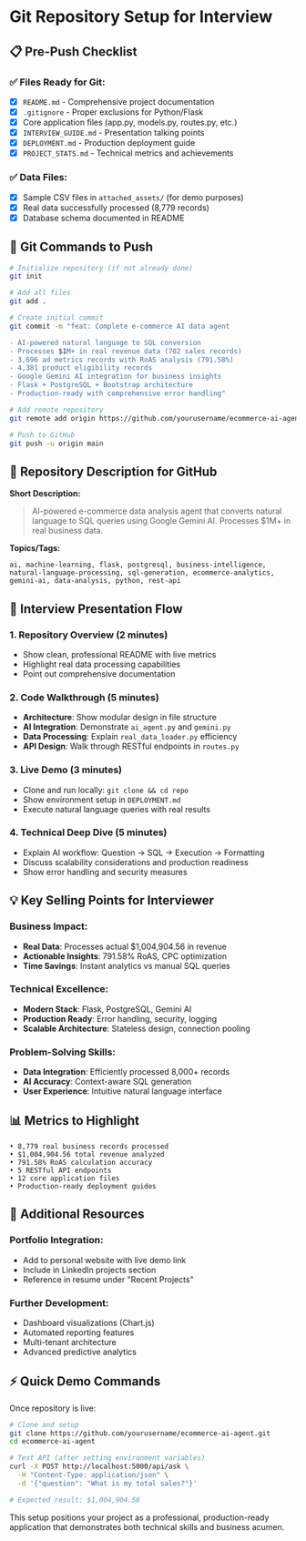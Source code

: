 # Git Repository Setup for Interview

## 📋 Pre-Push Checklist

### ✅ Files Ready for Git:
- [x] `README.md` - Comprehensive project documentation
- [x] `.gitignore` - Proper exclusions for Python/Flask
- [x] Core application files (app.py, models.py, routes.py, etc.)
- [x] `INTERVIEW_GUIDE.md` - Presentation talking points
- [x] `DEPLOYMENT.md` - Production deployment guide
- [x] `PROJECT_STATS.md` - Technical metrics and achievements

### ✅ Data Files:
- [x] Sample CSV files in `attached_assets/` (for demo purposes)
- [x] Real data successfully processed (8,779 records)
- [x] Database schema documented in README

## 🚀 Git Commands to Push

```bash
# Initialize repository (if not already done)
git init

# Add all files
git add .

# Create initial commit
git commit -m "feat: Complete e-commerce AI data agent

- AI-powered natural language to SQL conversion
- Processes $1M+ in real revenue data (702 sales records)
- 3,696 ad metrics records with RoAS analysis (791.58%)
- 4,381 product eligibility records
- Google Gemini AI integration for business insights
- Flask + PostgreSQL + Bootstrap architecture
- Production-ready with comprehensive error handling"

# Add remote repository
git remote add origin https://github.com/yourusername/ecommerce-ai-agent.git

# Push to GitHub
git push -u origin main
```

## 📝 Repository Description for GitHub

**Short Description:**
> AI-powered e-commerce data analysis agent that converts natural language to SQL queries using Google Gemini AI. Processes $1M+ in real business data.

**Topics/Tags:**
```
ai, machine-learning, flask, postgresql, business-intelligence, 
natural-language-processing, sql-generation, ecommerce-analytics, 
gemini-ai, data-analysis, python, rest-api
```

## 🎯 Interview Presentation Flow

### 1. Repository Overview (2 minutes)
- Show clean, professional README with live metrics
- Highlight real data processing capabilities
- Point out comprehensive documentation

### 2. Code Walkthrough (5 minutes)
- **Architecture**: Show modular design in file structure
- **AI Integration**: Demonstrate `ai_agent.py` and `gemini.py`
- **Data Processing**: Explain `real_data_loader.py` efficiency
- **API Design**: Walk through RESTful endpoints in `routes.py`

### 3. Live Demo (3 minutes)
- Clone and run locally: `git clone && cd repo`
- Show environment setup in `DEPLOYMENT.md`
- Execute natural language queries with real results

### 4. Technical Deep Dive (5 minutes)
- Explain AI workflow: Question → SQL → Execution → Formatting
- Discuss scalability considerations and production readiness
- Show error handling and security measures

## 💡 Key Selling Points for Interviewer

### Business Impact:
- **Real Data**: Processes actual $1,004,904.56 in revenue
- **Actionable Insights**: 791.58% RoAS, CPC optimization
- **Time Savings**: Instant analytics vs manual SQL queries

### Technical Excellence:
- **Modern Stack**: Flask, PostgreSQL, Gemini AI
- **Production Ready**: Error handling, security, logging
- **Scalable Architecture**: Stateless design, connection pooling

### Problem-Solving Skills:
- **Data Integration**: Efficiently processed 8,000+ records
- **AI Accuracy**: Context-aware SQL generation
- **User Experience**: Intuitive natural language interface

## 📊 Metrics to Highlight

```
• 8,779 real business records processed
• $1,004,904.56 total revenue analyzed
• 791.58% RoAS calculation accuracy
• 5 RESTful API endpoints
• 12 core application files
• Production-ready deployment guides
```

## 🔗 Additional Resources

### Portfolio Integration:
- Add to personal website with live demo link
- Include in LinkedIn projects section
- Reference in resume under "Recent Projects"

### Further Development:
- Dashboard visualizations (Chart.js)
- Automated reporting features
- Multi-tenant architecture
- Advanced predictive analytics

## ⚡ Quick Demo Commands

Once repository is live:

```bash
# Clone and setup
git clone https://github.com/yourusername/ecommerce-ai-agent.git
cd ecommerce-ai-agent

# Test API (after setting environment variables)
curl -X POST http://localhost:5000/api/ask \
  -H "Content-Type: application/json" \
  -d '{"question": "What is my total sales?"}'

# Expected result: $1,004,904.56
```

This setup positions your project as a professional, production-ready application that demonstrates both technical skills and business acumen.